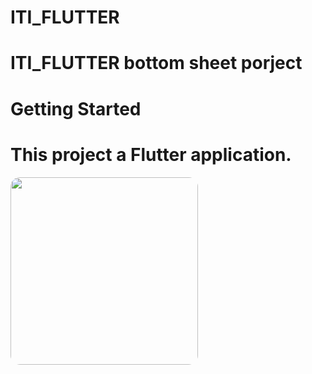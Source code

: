 # ITI_FLUTTER
# ITI_FLUTTER bottom sheet porject

# Getting Started 

# This project a Flutter application.

 <img src="gif/https://github.com/Mohamedjad926/bottomsheet/blob/main/UI.gif" style="width: 300px; border-radius: 15px;">




